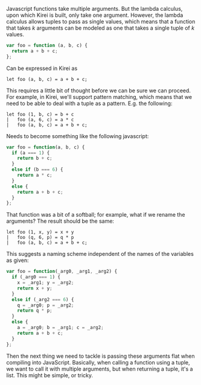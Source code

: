 Javascript functions take multiple arguments. But the lambda calculus, upon which Kirei is built, only take one argument. However, the lambda calculus allows tuples to pass as single values, which means that a function that takes *k* arguments can be modeled as one that takes a single tuple of *k* values.

```javascript
var foo = function (a, b, c) {
  return a + b + c;
};
```

Can be expressed in Kirei as

```kirei
let foo (a, b, c) = a + b + c;
```

This requires a little bit of thought before we can be sure we can proceed. For example, in Kirei, we'll support pattern matching, which means that we need to be able to deal with a tuple as a pattern. E.g. the following:

```kirei
let foo (1, b, c) = b + c
|   foo (a, 6, c) = a * c
|   foo (a, b, c) = a + b + c;
```

Needs to become something like the following javascript:

```javascript
var foo = function(a, b, c) {
  if (a === 1) {
    return b + c;
  }
  else if (b === 6) {
    return a * c;
  }
  else {
    return a + b + c;
  }
};
```

That function was a bit of a softball; for example, what if we rename the arguments? The result should be the same:

```kirei
let foo (1, x, y) = x + y
|   foo (q, 6, p) = q * p
|   foo (a, b, c) = a + b + c;
```

This suggests a naming scheme independent of the names of the variables as given:

```javascript
var foo = function(_arg0, _arg1, _arg2) {
  if (_arg0 === 1) {
    x = _arg1; y = _arg2;
    return x + y;
  }
  else if (_arg2 === 6) {
    q = _arg0; p = _arg2;
    return q * p;
  }
  else {
    a = _arg0; b = _arg1; c = _arg2;
    return a + b + c;
  }
};
```

Then the next thing we need to tackle is passing these arguments flat when compiling into JavaScript. Basically, when calling a function using a tuple, we want to call it with multiple arguments, but when returning a tuple, it's a list. This might be simple, or tricky.
